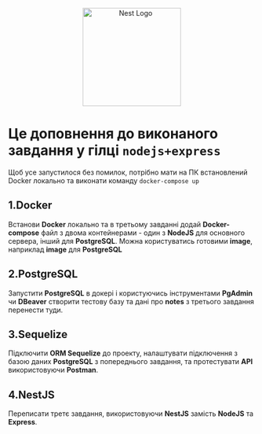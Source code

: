 <p align="center">
  <a href="http://nestjs.com/" target="blank"><img src="https://nestjs.com/img/logo-small.svg" width="200" alt="Nest Logo" /></a>
</p>

[circleci-image]: https://img.shields.io/circleci/build/github/nestjs/nest/master?token=abc123def456
# Це доповнення до виконаного завдання у гілці `nodejs+express`
Щоб усе запустилося без помилок, потрібно мати на ПК встановлений Docker локально та виконати команду `docker-compose up`

## 1.Docker
Встанови **Docker** локально та в третьому завданні додай **Docker-compose** файл з двома контейнерами - один з **NodeJS** для основного сервера, інший для **PostgreSQL**. Можна користуватись готовими **image**, наприклад **image** для **PostgreSQL** 

## 2.PostgreSQL
Запустити **PostgreSQL** в докері і користуючись інструментами **PgAdmin** чи **DBeaver** створити тестову базу та дані про **notes** з третього завдання перенести туди.

## 3.Sequelize
Підключити **ORM Sequelize** до проекту, налаштувати підключення з базою даних **PostgreSQL** з попереднього завдання, та протестувати **API** використовуючи **Postman**.

## 4.NestJS
Переписати третє завдання, використовуючи **NestJS** замість **NodeJS** та **Express**.

